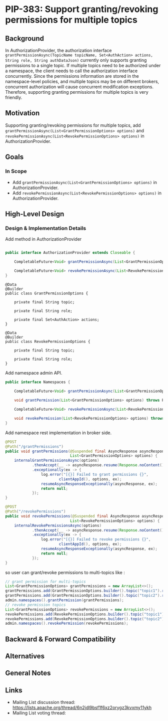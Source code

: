 # PIP-383: Support granting/revoking permissions for multiple topics

## Background

In AuthorizationProvider, the authorization interface `grantPermissionAsync(TopicName topicName, Set<AuthAction> actions, String role, String authDataJson)` currently only supports granting permissions to a single topic. 
If multiple topics need to be authorized under a namespace, the client needs to call the authorization interface concurrently. 
Since the permissions information are stored in the namespace-level policies, and multiple topics may be on different brokers, concurrent authorization will cause concurrent modification exceptions. 
Therefore, supporting granting permissions for multiple topics is very friendly.


## Motivation

Supporting granting/revoking permissions for multiple topics, 
add `grantPermissionAsync(List<GrantPermissionOptions> options)` and `revokePermissionAsync(List<RevokePermissionOptions> options)` in AuthorizationProvider.

## Goals

### In Scope

- Add `grantPermissionAsync(List<GrantPermissionOptions> options)` in AuthorizationProvider.
- Add `revokePermissionAsync(List<RevokePermissionOptions> options)` in AuthorizationProvider.

## High-Level Design

### Design & Implementation Details

Add method in AuthorizationProvider
```java

public interface AuthorizationProvider extends Closeable {

    CompletableFuture<Void> grantPermissionAsync(List<GrantPermissionOptions> options);

    CompletableFuture<Void> revokePermissionAsync(List<RevokePermissionOptions> options);
}
```

```
@Data
@Builder
public class GrantPermissionOptions {

    private final String topic;
    
    private final String role;

    private final Set<AuthAction> actions;
}

@Data
@Builder
public class RevokePermissionOptions {

    private final String topic;

    private final String role;
}
```

Add namespace admin API.

```java
public interface Namespaces {
    
    CompletableFuture<Void> grantPermissionAsync(List<GrantPermissionOptions> options);

    void grantPermission(List<GrantPermissionOptions> options) throws PulsarAdminException;

    CompletableFuture<Void> revokePermissionAsync(List<RevokePermissionOptions> options);

    void revokePermission(List<RevokePermissionOptions> options) throws PulsarAdminException;
}
```

Add namespace rest implementation in broker side.
```java
@POST
@Path("/grantPermissions")
public void grantPermissions(@Suspended final AsyncResponse asyncResponse,
                             List<GrantPermissionOptions> options) {
    internalGrantPermissionsAsync(options)
            .thenAccept(__ -> asyncResponse.resume(Response.noContent().build()))
            .exceptionally(ex -> {
                log.error("[{}] Failed to grant permissions {}",
                        clientAppId(), options, ex);
                resumeAsyncResponseExceptionally(asyncResponse, ex);
                return null;
            });
}

@POST
@Path("/revokePermissions")
public void revokePermissions(@Suspended final AsyncResponse asyncResponse,
                             List<RevokePermissionOptions> options) {
    internalRevokePermissionsAsync(options)
            .thenAccept(__ -> asyncResponse.resume(Response.noContent().build()))
            .exceptionally(ex -> {
                log.error("[{}] Failed to revoke permissions {}",
                        clientAppId(), options, ex);
                resumeAsyncResponseExceptionally(asyncResponse, ex);
                return null;
            });
}
```

so user can grant/revoke permissions to multi-topics like :
```java
// grant permission for multi-topics
List<GrantPermissionOptions> grantPermissions = new ArrayList<>();
grantPermissions.add(GrantPermissionOptions.builder().topic("topic1").role("role1").actions(Set.of(AuthAction.produce)).build());
grantPermissions.add(GrantPermissionOptions.builder().topic("topic2").role("role2").actions(Set.of(AuthAction.consume)).build());
admin.namespaces().grantPermission(grantPermissions);
// revoke permission topics
List<GrantPermissionOptions> revokePermissions = new ArrayList<>();
revokePermissions.add(RevokePermissionOptions.builder().topic("topic1").role("role1")).build());
revokePermissions.add(RevokePermissionOptions.builder().topic("topic2").role("role2")).build());
admin.namespaces().revokePermission(revokePermissions);

```

## Backward & Forward Compatibility



## Alternatives

## General Notes

## Links

* Mailing List discussion thread:  https://lists.apache.org/thread/6n2jdl9bsf1f6xz2orygz3kvxmy11ykh
* Mailing List voting thread: 
